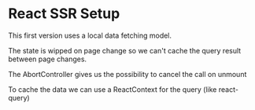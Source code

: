 # React SSR Setup

This first version uses a local data fetching model.

The state is wipped on page change so we can't cache the query result between page changes.

The AbortController gives us the possibility to cancel the call on unmount

To cache the data we can use a ReactContext for the query (like react-query)
